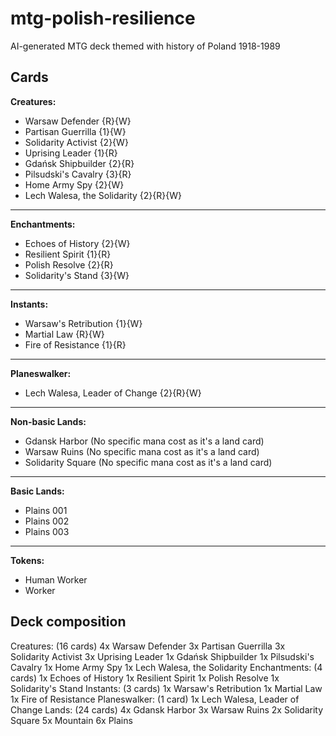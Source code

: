 # mtg-polish-resilience

AI-generated MTG deck themed with history of Poland 1918-1989

## Cards

**Creatures:**

- Warsaw Defender {R}{W}
- Partisan Guerrilla {1}{W}
- Solidarity Activist {2}{W}
- Uprising Leader {1}{R}
- Gdańsk Shipbuilder {2}{R}
- Pilsudski's Cavalry {3}{R}
- Home Army Spy {2}{W}
- Lech Walesa, the Solidarity {2}{R}{W}

---

**Enchantments:**

- Echoes of History {2}{W}
- Resilient Spirit {1}{R}
- Polish Resolve {2}{R}
- Solidarity's Stand {3}{W}

---

**Instants:**

- Warsaw's Retribution {1}{W}
- Martial Law {R}{W}
- Fire of Resistance {1}{R}

---

**Planeswalker:**

- Lech Walesa, Leader of Change {2}{R}{W}

---

**Non-basic Lands:**

- Gdansk Harbor (No specific mana cost as it's a land card)
- Warsaw Ruins (No specific mana cost as it's a land card)
- Solidarity Square (No specific mana cost as it's a land card)

---

**Basic Lands:**

- Plains 001
- Plains 002
- Plains 003

---

**Tokens:**

- Human Worker
- Worker

## Deck composition

Creatures: (16 cards)
4x Warsaw Defender
3x Partisan Guerrilla
3x Solidarity Activist
3x Uprising Leader
1x Gdańsk Shipbuilder
1x Pilsudski's Cavalry
1x Home Army Spy
1x Lech Walesa, the Solidarity
Enchantments: (4 cards)
1x Echoes of History
1x Resilient Spirit
1x Polish Resolve
1x Solidarity's Stand
Instants: (3 cards)
1x Warsaw's Retribution
1x Martial Law
1x Fire of Resistance
Planeswalker: (1 card)
1x Lech Walesa, Leader of Change
Lands: (24 cards)
4x Gdansk Harbor
3x Warsaw Ruins
2x Solidarity Square
5x Mountain
6x Plains
